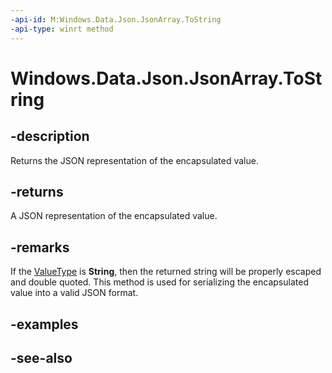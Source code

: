 ----api-id: M:Windows.Data.Json.JsonArray.ToString
-api-type: winrt method
---<!-- Method syntaxpublic string ToString()--># Windows.Data.Json.JsonArray.ToString## -descriptionReturns the JSON representation of the encapsulated value.## -returnsA JSON representation of the encapsulated value.## -remarksIf the [ValueType](ijsonvalue_valuetype.md) is **String**, then the returned string will be properly escaped and double quoted. This method is used for serializing the encapsulated value into a valid JSON format.## -examples## -see-also